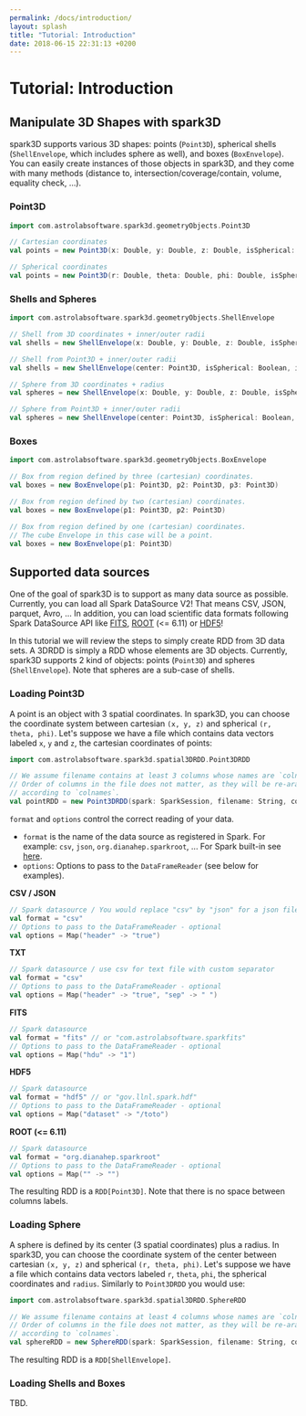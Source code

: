 ```yaml
---
permalink: /docs/introduction/
layout: splash
title: "Tutorial: Introduction"
date: 2018-06-15 22:31:13 +0200
---
```


# Tutorial: Introduction

## Manipulate 3D Shapes with spark3D

spark3D supports various 3D shapes: points (`Point3D`), spherical shells (`ShellEnvelope`, which includes sphere as well), and boxes (`BoxEnvelope`). You can easily create instances of those objects in spark3D, and they come with many methods (distance to, intersection/coverage/contain, volume, equality check, ...).

### Point3D

```scala
import com.astrolabsoftware.spark3d.geometryObjects.Point3D

// Cartesian coordinates
val points = new Point3D(x: Double, y: Double, z: Double, isSpherical: Boolean = false)

// Spherical coordinates
val points = new Point3D(r: Double, theta: Double, phi: Double, isSpherical: Boolean = true)
```

### Shells and Spheres

```scala
import com.astrolabsoftware.spark3d.geometryObjects.ShellEnvelope

// Shell from 3D coordinates + inner/outer radii
val shells = new ShellEnvelope(x: Double, y: Double, z: Double, isSpherical: Boolean, innerRadius: Double, outerRadius: Double)

// Shell from Point3D + inner/outer radii
val shells = new ShellEnvelope(center: Point3D, isSpherical: Boolean, innerRadius: Double, outerRadius: Double)

// Sphere from 3D coordinates + radius
val spheres = new ShellEnvelope(x: Double, y: Double, z: Double, isSpherical: Boolean, radius: Double)

// Sphere from Point3D + inner/outer radii
val spheres = new ShellEnvelope(center: Point3D, isSpherical: Boolean, radius: Double)
```

### Boxes

```scala
import com.astrolabsoftware.spark3d.geometryObjects.BoxEnvelope

// Box from region defined by three (cartesian) coordinates.
val boxes = new BoxEnvelope(p1: Point3D, p2: Point3D, p3: Point3D)

// Box from region defined by two (cartesian) coordinates.
val boxes = new BoxEnvelope(p1: Point3D, p2: Point3D)

// Box from region defined by one (cartesian) coordinates.
// The cube Envelope in this case will be a point.
val boxes = new BoxEnvelope(p1: Point3D)
```

## Supported data sources

One of the goal of spark3D is to support as many data source as possible. Currently, you can load all Spark DataSource V2! That means CSV, JSON, parquet, Avro, ... In addition, you can load scientific data formats following Spark DataSource API like [FITS](https://github.com/astrolabsoftware/spark-fits), [ROOT](https://github.com/diana-hep/spark-root) (<= 6.11) or [HDF5](https://github.com/LLNL/spark-hdf5)!

In this tutorial we will review the steps to simply create RDD from 3D data sets. A 3DRDD is simply a RDD whose elements are 3D objects. Currently, spark3D supports 2 kind of objects: points (`Point3D`) and spheres (`ShellEnvelope`). Note that spheres are a sub-case of shells.

### Loading Point3D

A point is an object with 3 spatial coordinates. In spark3D, you can choose the coordinate system between cartesian `(x, y, z)` and spherical `(r, theta, phi)`. Let's suppose we have a file which contains data vectors labeled `x`, `y` and `z`, the cartesian coordinates of points:

```scala
import com.astrolabsoftware.spark3d.spatial3DRDD.Point3DRDD

// We assume filename contains at least 3 columns whose names are `colnames`
// Order of columns in the file does not matter, as they will be re-aranged
// according to `colnames`.
val pointRDD = new Point3DRDD(spark: SparkSession, filename: String, colnames: String, isSpherical: Boolean, format: String, options: Map[String, String])
```

`format` and `options` control the correct reading of your data.

* `format` is the name of the data source as registered in Spark. For example: `csv`, `json`, `org.dianahep.sparkroot`, ... For Spark built-in see [here](https://github.com/apache/spark/blob/301bff70637983426d76b106b7c659c1f28ed7bf/sql/core/src/main/scala/org/apache/spark/sql/execution/datasources/DataSource.scala#L560).
* `options`: Options to pass to the `DataFrameReader` (see below for examples).

**CSV / JSON**
```scala
// Spark datasource / You would replace "csv" by "json" for a json file
val format = "csv"
// Options to pass to the DataFrameReader - optional
val options = Map("header" -> "true")
```

**TXT**
```scala
// Spark datasource / use csv for text file with custom separator
val format = "csv"
// Options to pass to the DataFrameReader - optional
val options = Map("header" -> "true", "sep" -> " ")
```

**FITS**
```scala
// Spark datasource
val format = "fits" // or "com.astrolabsoftware.sparkfits"
// Options to pass to the DataFrameReader - optional
val options = Map("hdu" -> "1")
```

**HDF5**
```scala
// Spark datasource
val format = "hdf5" // or "gov.llnl.spark.hdf"
// Options to pass to the DataFrameReader - optional
val options = Map("dataset" -> "/toto")
```

**ROOT (<= 6.11)**
```scala
// Spark datasource
val format = "org.dianahep.sparkroot"
// Options to pass to the DataFrameReader - optional
val options = Map("" -> "")
```

The resulting RDD is a `RDD[Point3D]`. Note that there is no space between columns labels.

### Loading Sphere

A sphere is defined by its center (3 spatial coordinates) plus a radius.
In spark3D, you can choose the coordinate system of the center between cartesian `(x, y, z)` and spherical `(r, theta, phi)`. Let's suppose we have a file which contains data vectors labeled `r`, `theta`, `phi`, the spherical coordinates and `radius`. Similarly to `Point3DRDD` you would use:

```scala
import com.astrolabsoftware.spark3d.spatial3DRDD.SphereRDD

// We assume filename contains at least 4 columns whose names are `colnames`.
// Order of columns in the file does not matter, as they will be re-aranged
// according to `colnames`.
val sphereRDD = new SphereRDD(spark: SparkSession, filename: String, colnames: String, isSpherical: Boolean, format: String, options: Map[String, String])
```

The resulting RDD is a `RDD[ShellEnvelope]`.

### Loading Shells and Boxes

TBD.
